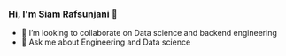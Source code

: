 ### Hi, I'm Siam Rafsunjani 👋


- 👯 I’m looking to collaborate on Data science and backend engineering
- 💬 Ask me about Engineering and Data science 

    
